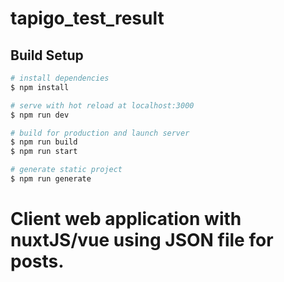 # tapigo_test_result

## Build Setup

```bash
# install dependencies
$ npm install

# serve with hot reload at localhost:3000
$ npm run dev

# build for production and launch server
$ npm run build
$ npm run start

# generate static project
$ npm run generate
```

# Client web application with nuxtJS/vue using JSON file for posts.


<!-- ## Concurrently RUN example
![My Image](./screen-1.png)

## CLIENT
![My Image](./screen-2.png)

## RESULT
![My Image](./screen-3.png)

## RABBITMQ - example new user with opened auth
![My Image](./screen-4.png) -->